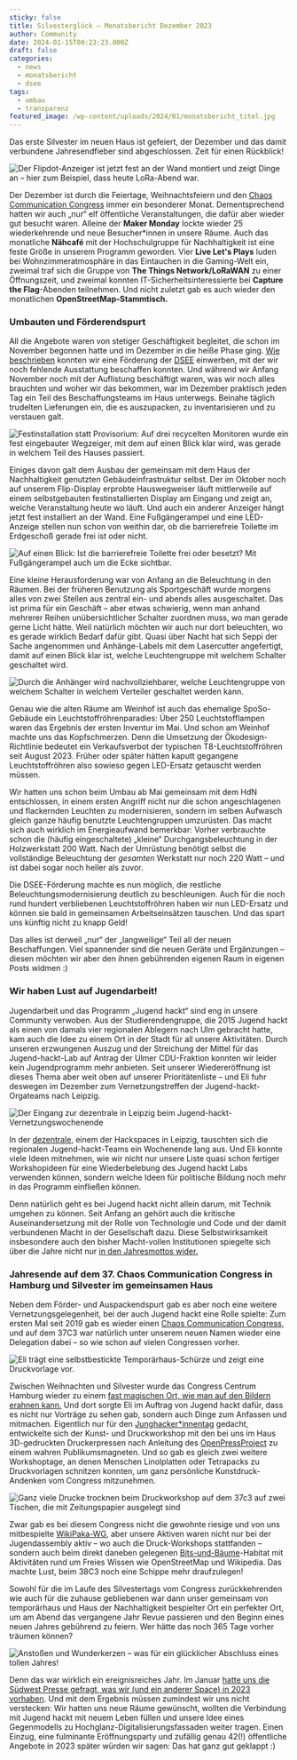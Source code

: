 ```yaml
---
sticky: false
title: Silvesterglück – Monatsbericht Dezember 2023
author: Community
date: 2024-01-15T00:23:23.000Z
draft: false
categories:
  - news
  - monatsbericht
  - dsee
tags:
  - umbau
  - transparenz
featured_image: /wp-content/uploads/2024/01/monatsbericht_titel.jpg
---
```


Das erste Silvester im neuen Haus ist gefeiert, der Dezember und das damit verbundene Jahresendfieber sind abgeschlossen. Zeit für einen Rückblick!

![Der Flipdot-Anzeiger ist jetzt fest an der Wand montiert und zeigt Dinge an – hier zum Beispiel, dass heute LoRa-Abend war.](/wp-content/uploads/2024/01/monatsbericht_flipdot_lora.jpg)

Der Dezember ist durch die Feiertage, Weihnachtsfeiern und den [Chaos Communication Congress](https://de.wikipedia.org/wiki/Chaos_Communication_Congress) immer ein besonderer Monat. Dementsprechend hatten wir auch „nur“ elf öffentliche Veranstaltungen, die dafür aber wieder gut besucht waren. Alleine der **Maker Monday** lockte wieder 25 wiederkehrende und neue Besucher\*innen in unsere Räume. Auch das monatliche **Nähcafé** mit der Hochschulgruppe für Nachhaltigkeit ist eine feste Größe in unserem Programm geworden. Vier **Live Let's Plays** luden bei Wohnzimmeratmosphäre in das Eintauchen in die Gaming-Welt ein, zweimal traf sich die Gruppe von **The Things Network/LoRaWAN** zu einer Öffnungszeit, und zweimal konnten IT-Sicherheitsinteressierte bei **Capture the Flag**-Abenden teilnehmen. Und nicht zuletzt gab es auch wieder den monatlichen **OpenStreetMap-Stammtisch.**

### Umbauten und Förderendspurt

All die Angebote waren von stetiger Geschäftigkeit begleitet, die schon im November begonnen hatte und im Dezember in die heiße Phase ging. [Wie beschrieben](/jahresendfieber-monatsbericht-november-2023/) konnten wir eine Förderung der [DSEE](https://www.deutsche-stiftung-engagement-und-ehrenamt.de/) einwerben, mit der wir noch fehlende Ausstattung beschaffen konnten. Und während wir Anfang November noch mit der Auflistung beschäftigt waren, was wir noch alles brauchten und woher wir das bekommen, war im Dezember praktisch jeden Tag ein Teil des Beschaffungsteams im Haus unterwegs. Beinahe täglich trudelten Lieferungen ein, die es auszupacken, zu inventarisieren und zu verstauen galt.

![Festinstallation statt Provisorium: Auf drei recycelten Monitoren wurde ein fest eingebauter Wegzeiger, mit dem auf einen Blick klar wird, was gerade in welchem Teil des Hauses passiert.](/wp-content/uploads/2024/01/monatsbericht_wegweiser.jpg)


Einiges davon galt dem Ausbau der gemeinsam mit dem Haus der Nachhaltigkeit genutzten Gebäudeinfrastruktur selbst. Der im Oktober noch auf unserem Flip-Display erprobte Hauswegweiser läuft mittlerweile auf einem selbstgebauten festinstallierten Display am Eingang und zeigt an, welche Veranstaltung heute wo läuft. Und auch ein anderer Anzeiger hängt jetzt fest installiert an der Wand. Eine Fußgängerampel und eine LED-Anzeige stellen nun schon von weithin dar, ob die barrierefreie Toilette im Erdgeschoß gerade frei ist oder nicht.

![Auf einen Blick: Ist die barrierefreie Toilette frei oder besetzt? Mit Fußgängerampel auch um die Ecke sichtbar.](/wp-content/uploads/2024/01/monatsbericht_lsa.jpg)


Eine kleine Herausforderung war von Anfang an die Beleuchtung in den Räumen. Bei der früheren Benutzung als Sportgeschäft wurde morgens alles von zwei Stellen aus zentral ein- und abends alles ausgeschaltet. Das ist prima für ein Geschäft – aber etwas schwierig, wenn man anhand mehrerer Reihen unübersichtlicher Schalter zuordnen muss, wo man gerade gerne Licht hätte. Weil natürlich möchten wir auch nur dort beleuchten, wo es gerade wirklich Bedarf dafür gibt. Quasi über Nacht hat sich Seppi der Sache angenommen und Anhänge-Labels mit dem Lasercutter angefertigt, damit auf einen Blick klar ist, welche Leuchtengruppe mit welchem Schalter geschaltet wird.

![Durch die Anhänger wird nachvollziehbarer, welche Leuchtengruppe von welchem Schalter in welchem Verteiler geschaltet werden kann.](/wp-content/uploads/2024/01/monatsbericht_lampenschild.jpg)


Genau wie die alten Räume am Weinhof ist auch das ehemalige SpoSo-Gebäude ein Leuchtstoffröhrenparadies: Über 250 Leuchtstofflampen waren das Ergebnis der ersten Inventur im Mai. Und schon am Weinhof machte uns das Kopfschmerzen. Denn die Umsetzung der Ökodesign-Richtlinie bedeutet ein Verkaufsverbot der typischen T8-Leuchtstoffröhren seit August 2023. Früher oder später hätten kaputt gegangene Leuchtstoffröhren also sowieso gegen LED-Ersatz getauscht werden müssen. 

Wir hatten uns schon beim Umbau ab Mai gemeinsam mit dem HdN entschlossen, in einem ersten Angriff nicht nur die schon angeschlagenen und flackernden Leuchten zu modernisieren, sondern im selben Aufwasch gleich ganze häufig benutzte Leuchtengruppen umzurüsten. Das macht sich auch wirklich im Energieaufwand bemerkbar: Vorher verbrauchte schon die (häufig eingeschaltete) „kleine“ Durchgangsbeleuchtung in der Holzwerkstatt 200 Watt. Nach der Umrüstung benötigt selbst die vollständige Beleuchtung der _gesamten_ Werkstatt nur noch 220 Watt – und ist dabei sogar noch heller als zuvor.

Die DSEE-Förderung machte es nun möglich, die restliche Beleuchtungsmodernisierung deutlich zu beschleunigen. Auch für die noch rund hundert verbliebenen Leuchtstoffröhren haben wir nun LED-Ersatz und können sie bald in gemeinsamen Arbeitseinsätzen tauschen. Und das spart uns künftig nicht zu knapp Geld!

Das alles ist derweil „nur“ der „langweilige“ Teil all der neuen Beschaffungen. Viel spannender sind die neuen Geräte und Ergänzungen – diesen möchten wir aber den ihnen gebührenden eigenen Raum in eigenen Posts widmen :)

### Wir haben Lust auf Jugendarbeit!

Jugendarbeit und das Programm „Jugend hackt“ sind eng in unsere Community verwoben. Aus der Studierendengruppe, die 2015 Jugend hackt als einen von damals vier regionalen Ablegern nach Ulm gebracht hatte, kam auch die Idee zu einem Ort in der Stadt für all unsere Aktivitäten. Durch unseren erzwungenen Auszug und der Streichung der Mittel für das Jugend-hackt-Lab auf Antrag der Ulmer CDU-Fraktion konnten wir leider kein Jugendprogramm mehr anbieten. Seit unserer Wiedereröffnung ist dieses Thema aber weit oben auf unserer Prioritätenliste – und Eli fuhr deswegen im Dezember zum Vernetzungstreffen der Jugend-hackt-Orgateams nach Leipzig.

![Der Eingang zur dezentrale in Leipzig beim Jugend-hackt-Vernetzungswochenende](/wp-content/uploads/2024/01/monatsbericht_jugendhackt.jpg)

In der [dezentrale](https://dezentrale.space/), einem der Hackspaces in Leipzig, tauschten sich die regionalen Jugend-hackt-Teams ein Wochenende lang aus. Und Eli konnte viele Ideen mitnehmen, wie wir nicht nur unsere Liste quasi schon fertiger Workshopideen für eine Wiederbelebung des Jugend hackt Labs verwenden können, sondern welche Ideen für politische Bildung noch mehr in das Programm einfließen können. 

Denn natürlich geht es bei Jugend hackt nicht allein darum, mit Technik umgehen zu können. Seit Anfang an gehört auch die kritische Auseinandersetzung mit der Rolle von Technologie und Code und der damit verbundenen Macht in der Gesellschaft dazu. Diese Selbstwirksamkeit insbesondere auch den bisher Macht-vollen Institutionen spiegelte sich über die Jahre nicht nur [in den Jahresmottos wider.](https://jugendhackt.org/blog/macht-code-das-inhaltliche-programm-bei-jugend-hackt-in-berlin/)

### Jahresende auf dem 37. Chaos Communication Congress in Hamburg und Silvester im gemeinsamen Haus

Neben dem Förder- und Auspackendspurt gab es aber noch eine weitere Vernetzungsgelegenheit, bei der auch Jugend hackt eine Rolle spielte: Zum ersten Mal seit 2019 gab es wieder einen [Chaos Communication Congress](https://events.ccc.de/category/37c3/), und auf dem 37C3 war natürlich unter unserem neuen Namen wieder eine Delegation dabei – so wie schon auf vielen Congressen vorher.

![Eli trägt eine selbstbestickte Temporärhaus-Schürze und zeigt eine Druckvorlage vor.](/wp-content/uploads/2024/01/monatsbericht_37c3_1.jpg)

Zwischen Weihnachten und Silvester wurde das Congress Centrum Hamburg wieder zu einem [fast magischen Ort, wie man auf den Bildern erahnen kann.](https://commons.wikimedia.org/wiki/Category:37C3) Und dort sorgte Eli im Auftrag von Jugend hackt dafür, dass es nicht nur Vorträge zu sehen gab, sondern auch Dinge zum Anfassen und mitmachen. Eigentlich nur für den [Junghacker\*innentag](https://events.ccc.de/congress/2023/infos/junghackerinnentag.html) gedacht, entwickelte sich der Kunst- und Druckworkshop mit den bei uns im Haus 3D-gedruckten Druckerpressen nach Anleitung des [OpenPressProject](https://openpressproject.com/) zu einem wahren Publikumsmagneten. Und so gab es gleich zwei weitere Workshoptage, an denen Menschen Linolplatten oder Tetrapacks zu Druckvorlagen schnitzen konnten, um ganz persönliche Kunstdruck-Andenken vom Congress mitzunehmen.

![Ganz viele Drucke trocknen beim Druckworkshop auf dem 37c3 auf zwei Tischen, die mit Zeitungspapier ausgelegt sind](/wp-content/uploads/2024/01/monatsbericht_37c3_2.jpg)

Zwar gab es bei diesem Congress nicht die gewohnte riesige und von uns mitbespielte [WikiPaka-WG](/resource-exhaustion-wir-waren-auf-dem-36c3/), aber unsere Aktiven waren nicht nur bei der Jugendassembly aktiv – wo auch die Druck-Workshops stattfanden – sondern auch beim direkt daneben gelegenen [Bits-und-Bäume](https://bits-und-baeume.org/)-Habitat mit Aktivitäten rund um Freies Wissen wie OpenStreetMap und Wikipedia. Das machte Lust, beim 38C3 noch eine Schippe mehr draufzulegen!

Sowohl für die im Laufe des Silvestertags vom Congress zurückkehrenden wie auch für die zuhause gebliebenen war dann unser gemeinsam von temporärhaus und Haus der Nachhaltigkeit bespielter Ort ein perfekter Ort, um am Abend das vergangene Jahr Revue passieren und den Beginn eines neuen Jahres gebührend zu feiern. Wer hätte das noch 365 Tage vorher träumen können?

![Anstoßen und Wunderkerzen – was für ein glücklicher Abschluss eines tollen Jahres!](/wp-content/uploads/2024/01/monatsbericht_silvester.jpg)

Denn das war wirklich ein ereignisreiches Jahr. Im Januar [hatte uns die Südwest Presse gefragt, was wir (und ein anderer Space) in 2023 vorhaben](https://www.swp.de/lokales/ulm/verschwoerhaus-ulm-was-passiert-2023_-hausleiter-und-vereinschef-im-gespraech-68265381.html). Und mit dem Ergebnis müssen zumindest wir uns nicht verstecken: Wir hatten uns neue Räume gewünscht, wollten die Verbindung mit Jugend hackt mit neuem Leben füllen und unsere Idee eines Gegenmodells zu Hochglanz-Digitalisierungsfassaden weiter tragen. Einen Einzug, eine fulminante Eröffnungsparty und zufällig genau 42(!) öffentliche Angebote in 2023 später würden wir sagen: Das hat ganz gut geklappt :)
